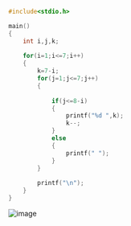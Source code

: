 ```c
#include<stdio.h>

main()
{
	int i,j,k;
	
	for(i=1;i<=7;i++)
	{
		k=7-i;
		for(j=1;j<=7;j++)
		{
		
			if(j<=8-i)
			{
				printf("%d ",k);
				k--;
	    	}
			else
			{
				printf(" ");	
			}
		}
	  	
	  	printf("\n");
	}
}

```
![image](https://user-images.githubusercontent.com/100461996/155833648-6afd6c7c-213c-41a8-b6e2-832e45384215.png)
